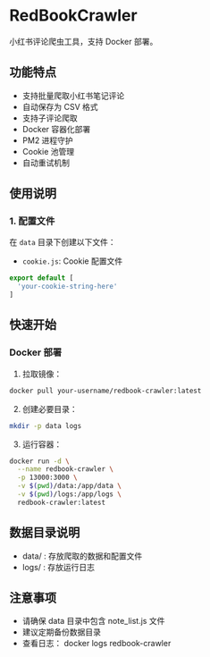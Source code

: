 # RedBookCrawler

小红书评论爬虫工具，支持 Docker 部署。

## 功能特点

- 支持批量爬取小红书笔记评论
- 自动保存为 CSV 格式
- 支持子评论爬取
- Docker 容器化部署
- PM2 进程守护
- Cookie 池管理
- 自动重试机制

## 使用说明

### 1. 配置文件

在 `data` 目录下创建以下文件：

- `cookie.js`: Cookie 配置文件
```javascript
export default [
  'your-cookie-string-here'
]
```

## 快速开始

### Docker 部署

1. 拉取镜像：
```bash
docker pull your-username/redbook-crawler:latest
```
2. 创建必要目录：
```bash
mkdir -p data logs
 ```

3. 运行容器：
```bash
docker run -d \
  --name redbook-crawler \
  -p 13000:3000 \
  -v $(pwd)/data:/app/data \
  -v $(pwd)/logs:/app/logs \
  redbook-crawler:latest
 ```

## 数据目录说明
- data/ : 存放爬取的数据和配置文件
- logs/ : 存放运行日志
## 注意事项
- 请确保 data 目录中包含 note_list.js 文件
- 建议定期备份数据目录
- 查看日志： docker logs redbook-crawler